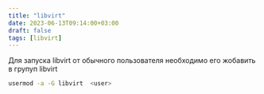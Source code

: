 ```yaml
---
title: "libvirt"
date: 2023-06-13T09:14:00+03:00
draft: false
tags: [libvirt]
---
```

Для запуска libvirt от обычного пользователя необходимо его жобавить в групуп libvirt
```sh
usermod -a -G libvirt  <user>
```

